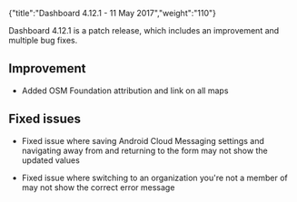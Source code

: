 {"title":"Dashboard 4.12.1 - 11 May 2017","weight":"110"}

Dashboard 4.12.1 is a patch release, which includes an improvement and multiple bug fixes.

## Improvement

* Added OSM Foundation attribution and link on all maps

## Fixed issues

* Fixed issue where saving Android Cloud Messaging settings and navigating away from and returning to the form may not show the updated values

* Fixed issue where switching to an organization you're not a member of may not show the correct error message
